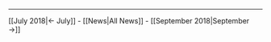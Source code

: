 <!-- LANG:EN, title="August 2018"-->

<hr>

[[July 2018|← July]] - [[News|All News]] - [[September 2018|September →]]